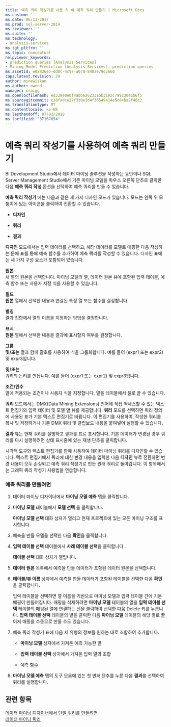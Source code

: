 ```yaml
---
title: 예측 쿼리 작성기를 사용 하 여 예측 쿼리 만들기 | Microsoft Docs
ms.custom: ''
ms.date: 06/13/2017
ms.prod: sql-server-2014
ms.reviewer: ''
ms.suite: ''
ms.technology:
- analysis-services
ms.tgt_pltfrm: ''
ms.topic: conceptual
helpviewer_keywords:
- prediction queries [Analysis Services]
- Mining Model Prediction [Analysis Services], prediction queries
ms.assetid: e02836e5-dd8c-4c97-a078-840ae79d3660
caps.latest.revision: 29
author: minewiskan
ms.author: owend
manager: craigg
ms.openlocfilehash: ed339e0e0f4abb626233a5b3193c799c3041b6f5
ms.sourcegitcommit: c18fadce27f330e1d4f36549414e5c84ba2f46c2
ms.translationtype: MT
ms.contentlocale: ko-KR
ms.lasthandoff: 07/02/2018
ms.locfileid: "37167654"
---
```

# <a name="create-a-prediction-query-using-the-prediction-query-builder"></a>예측 쿼리 작성기를 사용하여 예측 쿼리 만들기
  BI Development Studio에서 데이터 마이닝 솔루션을 작성하는 동안이나 SQL Server Management Studio에서 기존 마이닝 모델을 마우스 오른쪽 단추로 클릭한 다음 **예측 쿼리 작성** 옵션을 선택하여 예측 쿼리를 만들 수 있습니다.  
  
 **예측 쿼리 작성기** 에는 다음과 같은 세 가지 디자인 모드가 있습니다. 모드는 왼쪽 위 모퉁이에 있는 아이콘을 클릭하여 전환할 수 있습니다.  
  
-   **디자인**  
  
-   **쿼리**  
  
-   **결과**  
  
 **디자인** 모드에서는 입력 데이터를 선택하고, 해당 데이터를 모델로 매핑한 다음 작성하는 문에 표를 통해 예측 함수를 추가하여 예측 쿼리를 작성할 수 있습니다. 디자인 표에는 세 가지 구성 요소가 포함되어 있습니다.  
  
 **원본**  
 새 열의 원본을 선택합니다. 마이닝 모델의 열, 데이터 원본 뷰에 포함된 입력 테이블, 예측 함수 또는 사용자 지정 식을 사용할 수 있습니다.  
  
 **필드**  
 **원본** 열에서 선택한 내용과 연결된 특정 열 또는 함수를 결정합니다.  
  
 **별칭**  
 결과 집합에서 열의 이름을 지정하는 방법을 결정합니다.  
  
 **표시**  
 **원본** 열에서 선택한 내용을 결과에 표시할지 여부를 결정합니다.  
  
 **그룹**  
 **및/또는** 열과 함께 괄호를 사용하여 식을 그룹화합니다. 예를 들어 (expr1 또는 expr2) 및 expr3입니다.  
  
 **및/또는**  
 쿼리의 논리를 만듭니다. 예를 들어 (expr1 또는 expr2) 및 expr3입니다.  
  
 **조건/인수**  
 열에 적용되는 조건이나 사용자 식을 지정합니다. 열을 테이블에서 셀로 끌 수 있습니다.  
  
 **쿼리** 모드에서는 DMX(Data Mining Extensions) 언어에 직접 액세스할 수 있는 텍스트 편집기와 입력 데이터 및 모델 열 뷰를 제공합니다. **쿼리** 모드를 선택하면 쿼리 정의에 사용된 표가 기본 텍스트 편집기로 바뀝니다. 이 편집기를 사용하여, 작성한 쿼리를 복사 및 저장하거나 기존 DMX 쿼리 및 클립보드 내용을 붙여넣어 실행할 수 있습니다.  
  
 **결과** 뷰는 현재 쿼리를 실행하고 결과를 표로 표시합니다. 기본 데이터가 변경된 경우 쿼리를 다시 실행하려면 상태 표시줄에 있는 재생 단추를 클릭합니다.  
  
 시각적 도구와 텍스트 편집기를 함께 사용하여 데이터 마이닝 쿼리를 디자인할 수 있습니다. 텍스트 편집기에서 쿼리에 대한 변경 내용을 입력한 다음 **디자인** 뷰로 전환하면 변경 내용이 모두 손실되고 예측 쿼리 작성기로 만든 원래 쿼리로 돌아갑니다. 이 항목에서는 그래픽 쿼리 작성기 사용법을 연습합니다.  
  
### <a name="to-create-a-prediction-query"></a>예측 쿼리를 만들려면  
  
1.  데이터 마이닝 디자이너에서 **마이닝 모델 예측** 탭을 클릭합니다.  
  
2.  **마이닝 모델** 테이블에서 **모델 선택** 을 클릭합니다.  
  
     **마이닝 모델 선택** 대화 상자가 열리고 현재 프로젝트에 있는 모든 마이닝 구조를 표시합니다.  
  
3.  예측을 만들 모델을 선택한 다음 **확인**을 클릭합니다.  
  
4.  **입력 테이블 선택** 테이블에서 **사례 테이블 선택**을 클릭합니다.  
  
     **테이블 선택** 대화 상자가 열립니다.  
  
5.  **데이터 원본** 목록에서 예측을 만들 데이터가 포함된 데이터 원본을 선택합니다.  
  
6.  **테이블/뷰 이름** 상자에서 예측을 만들 데이터가 포함된 테이블을 선택한 다음 **확인**을 클릭합니다.  
  
     입력 테이블을 선택하면 열 이름을 기반으로 마이닝 모델과 입력 테이블 간에 기본 매핑이 만들어집니다. 매핑을 삭제하려면 **마이닝 모델** 테이블의 열을 **입력 테이블 선택** 테이블의 매핑된 열에 연결하는 선을 클릭하여 선택한 다음 Delete 키를 누릅니다. **입력 테이블 선택** 테이블의 열을 클릭한 다음 **마이닝 모델** 테이블의 해당 열로 끌어서 매핑을 수동으로 만들 수도 있습니다.  
  
7.  예측 쿼리 작성기 표에 다음 세 유형의 정보를 원하는 대로 조합하여 추가합니다.  
  
    -   **마이닝 모델** 상자에서 가져온 예측 가능한 열  
  
    -   **입력 테이블 선택** 상자에서 가져온 입력 열의 조합  
  
    -   예측 함수  
  
8.  **마이닝 모델 예측** 탭의 도구 모음에 있는 첫 번째 단추를 누른 다음 **결과**를 선택하여 쿼리를 실행합니다.  
  
## <a name="see-also"></a>관련 항목  
 [데이터 마이닝 디자이너에서 단일 쿼리를 만들려면](create-a-singleton-query-in-the-data-mining-designer.md)   
 [데이터 마이닝 쿼리](data-mining-queries.md)  
  
  
